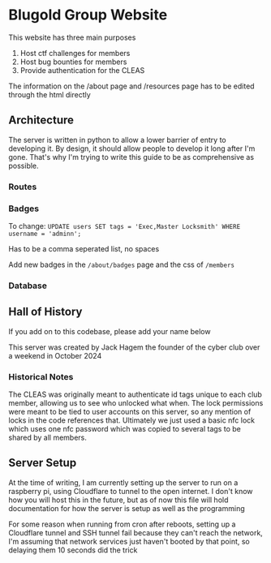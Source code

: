 # Blugold Group Website

This website has three main purposes

1. Host ctf challenges for members
2. Host bug bounties for members
3. Provide authentication for the CLEAS

The information on the /about page and /resources page has to be edited through the html directly

## Architecture

The server is written in python to allow a lower barrier of entry to developing it. By design, it should allow people to develop it long after I'm gone. That's why I'm trying to write this guide to be as comprehensive as possible.

### Routes

### Badges

To change: `UPDATE users SET tags = 'Exec,Master Locksmith' WHERE username = 'adminn';`

Has to be a comma seperated list, no spaces

Add new badges in the `/about/badges` page and the css of `/members`

### Database

## Hall of History

If you add on to this codebase, please add your name below

This server was created by Jack Hagem the founder of the cyber club over a weekend in October 2024

### Historical Notes

The CLEAS was originally meant to authenticate id tags unique to each club member, allowing us to see who unlocked what when. The lock permissions were meant to be tied to user accounts on this server, so any mention of locks in the code references that. Ultimately we just used a basic nfc lock which uses one nfc password which was copied to several tags to be shared by all members.

## Server Setup

At the time of writing, I am currently setting up the server to run on a raspberry pi, using Cloudflare to tunnel to the open internet. I don't know how you will host this in the future, but as of now this file will hold documentation for how the server is setup as well as the programming

For some reason when running from cron after reboots, setting up a Cloudflare tunnel and SSH tunnel fail because they can't reach the network, I'm assuming that network services just haven't booted by that point, so delaying them 10 seconds did the trick  